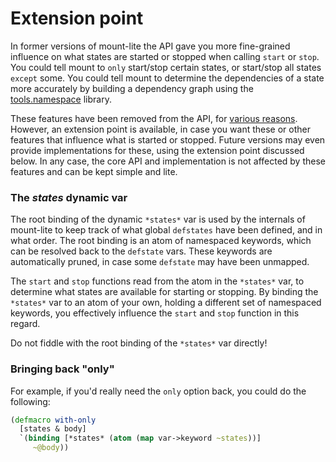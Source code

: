 # Extension point

In former versions of mount-lite the API gave you more fine-grained influence on what states are started or stopped when calling `start` or `stop`.
You could tell mount to `only` start/stop certain states, or start/stop all states `except` some.
You could tell mount to determine the dependencies of a state more accurately by building a dependency graph using the [tools.namespace](https://github.com/clojure/tools.namespace) library.

These features have been removed from the API, for [various reasons](http://www.functionalbytes.nl/clojure/mount/mount-lite/2016/12/09/mount-lite-2.html).
However, an extension point is available, in case you want these or other features that influence what is started or stopped.
Future versions may even provide implementations for these, using the extension point discussed below.
In any case, the core API and implementation is not affected by these features and can be kept simple and lite.

### The *states* dynamic var

The root binding of the dynamic `*states*` var is used by the internals of mount-lite to keep track of what global `defstates` have been defined, and in what order.
The root binding is an atom of namespaced keywords, which can be resolved back to the `defstate` vars.
These keywords are automatically pruned, in case some `defstate` may have been unmapped.

The `start` and `stop` functions read from the atom in the `*states*` var, to determine what states are available for starting or stopping.
By binding the `*states*` var to an atom of your own, holding a different set of namespaced keywords, you effectively influence the `start` and `stop` function in this regard.

Do not fiddle with the root binding of the `*states*` var directly!

### Bringing back "only"

For example, if you'd really need the `only` option back, you could do the following:

```clj
(defmacro with-only
  [states & body]
  `(binding [*states* (atom (map var->keyword ~states))]
     ~@body))
```
